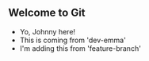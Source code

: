 ## Welcome to Git

- Yo, Johnny here!
- This is coming from 'dev-emma'
- I'm adding this from 'feature-branch'